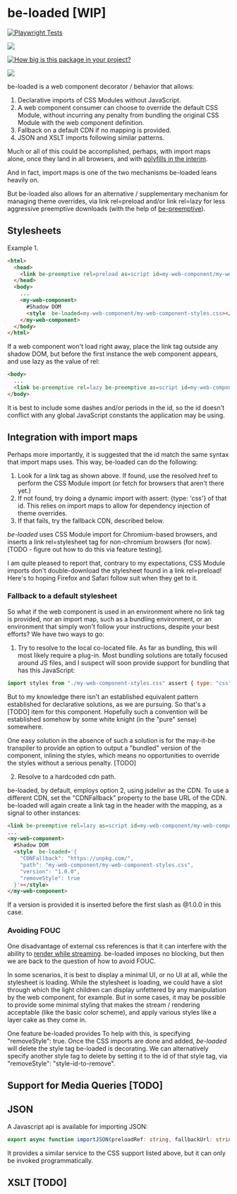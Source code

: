 # be-loaded [WIP]

[![Playwright Tests](https://github.com/bahrus/be-loaded/actions/workflows/CI.yml/badge.svg?branch=baseline)](https://github.com/bahrus/be-loaded/actions/workflows/CI.yml)

<a href="https://nodei.co/npm/be-loaded/"><img src="https://nodei.co/npm/be-loaded.png"></a>

[![How big is this package in your project?](https://img.shields.io/bundlephobia/minzip/be-loaded?style=for-the-badge)](https://bundlephobia.com/result?p=be-loaded)

<img src="http://img.badgesize.io/https://cdn.jsdelivr.net/npm/be-loaded?compression=gzip">

be-loaded is a web component decorator / behavior that allows:

1)  Declarative imports of CSS Modules without JavaScript.
2)  A web component consumer can choose to override the default CSS Module, without incurring any penalty from bundling the original CSS Module with the web component definition.
3)  Fallback on a default CDN if no mapping is provided.
4)  JSON and XSLT imports following similar patterns.

Much or all of this could be accomplished, perhaps, with import maps alone, once they land in all browsers, and with [polyfills in the interim](https://github.com/guybedford/es-module-shims).

And in fact, import maps is one of the two mechanisms be-loaded leans heavily on.

But be-loaded also allows for an alternative / supplementary mechanism for managing theme overrides, via link rel=preload and/or link rel=lazy for less aggressive preemptive downloads (with the help of [be-preemptive](https://github.com/bahrus/be-preemptive)). 

## Stylesheets

Example 1.


```html
<html>
  <head>
    <link be-preemptive rel=preload as=script id=my-web-component/my-web-component-styles.css href="./my-customized-styles.css" crossorigin=anonymous>
  </head>
  <body>
    ...
    <my-web-component>
      #Shadow DOM
      <style  be-loaded=my-web-component/my-web-component-styles.css></style>
    </my-web-component>
  </body>
</html>
```

If a web component won't load right away, place the link tag outside any shadow DOM, but before the first instance the web component appears, and use lazy as the value of rel:

```html
<body>
  ...
  <link be-preemptive rel=lazy be-preemptive as=script id=my-web-component/my-web-component-styles.css href="./my-customized-styles.css">
</body>
```

It is best to include some dashes and/or periods in the id, so the id doesn't conflict with any global JavaScript constants the application may be using.

## Integration with import maps

Perhaps more importantly, it is suggested that the id match the same syntax that import maps uses.  This way, be-loaded can do the following:

1.  Look for a link tag as shown above.  If found, use the resolved href to perform the CSS Module import (or fetch for browsers that aren't there yet.)
2.  If not found, try doing a dynamic import with assert: {type: 'css'} of that id.  This relies on import maps to allow for dependency injection of theme overrides.
3.  If that fails, try the fallback CDN, described below.


*be-loaded* uses CSS Module import for Chromium-based browsers, and inserts a link rel=stylesheet tag for non-chromium browsers (for now). [TODO - figure out how to do this via feature testing].

I am quite pleased to report that, contrary to my expectations, CSS Module imports don't double-download the stylesheet found in a link rel=preload!  Here's to hoping Firefox and Safari follow suit when they get to it.


### Fallback to a default stylesheet

So what if the web component is used in an environment where no link tag is provided, nor an import map, such as a bundling environment, or an environment that simply won't follow your instructions, despite your best efforts?  We have two ways to go:  

1.  Try to resolve to the local co-located file.  As far as bundling, this will most likely require a plug-in.  Most bundling solutions are totally focused around JS files, and I suspect will soon provide support for bundling that has this JavaScript:

```JavaScript
import styles from "./my-web-component-styles.css" assert { type: "css" };
```

But to my knowledge there isn't an established equivalent pattern established for declarative solutions, as we are pursuing.  So that's a [TODO] item for this component.  Hopefully such a convention will be established somehow by some white knight (in the "pure" sense) somewhere.

One easy solution in the absence of such a solution is for the may-it-be transpiler to provide an option to output a "bundled" version of the component, inlining the styles, which means no opportunities to override the styles without a serious penalty. [TODO]

2.  Resolve to a hardcoded cdn path.

be-loaded, by default, employs option 2, using jsdelivr as the CDN.  To use a different CDN, set the "CDNFallback" property to the base URL of the CDN.  be-loaded will again create a link tag in the header with the mapping, as a signal to other instances:

```html
<link be-preemptive rel=lazy as=script id=my-web-component/my-web-component-styles.css href="./my-customized-styles.css">
...
<my-web-component>
  #Shadow DOM
  <style  be-loaded='{
    "CDNFallback": "https://unpkg.com/",
    "path": "my-web-component/my-web-component-styles.css",
    "version": "1.0.0",
    "removeStyle": true
  }'></style>
</my-web-component>
```

If a version is provided it is inserted before the first slash as @1.0.0 in this case.

### Avoiding FOUC

One disadvantage of external css references is that it can interfere with the ability to [render while streaming](https://www.youtube.com/watch?v=3sMflOp5kiQ).  be-loaded imposes no blocking, but then we are back to the question of how to avoid FOUC.

In some scenarios, it is best to display a minimal UI, or no UI at all, while the stylesheet is loading.  While the stylesheet is loading, we could have a slot through which the light children can display unfettered by any manipulation by the web component, for example.  But in some cases, it may be possible to provide some minimal styling that makes the stream / rendering acceptable (like the basic color scheme), and apply various styles like a layer cake as they come in.  

One feature be-loaded provides To help with this, is specifying "removeStyle": true.  Once the CSS imports are done and added, *be-loaded* will delete the style tag be-loaded is decorating.  We can alternatively specify another style tag to delete by setting it to the id of that style tag, via "removeStyle": "style-id-to-remove".



## Support for Media Queries [TODO]

## JSON

A Javascript api is available for importing JSON:

```TypeScript
export async function importJSON(preloadRef: string, fallbackUrl: string): Promise<any>
```

It provides a similar service to the CSS support listed above, but it can only be invoked programmatically.

## XSLT [TODO]




